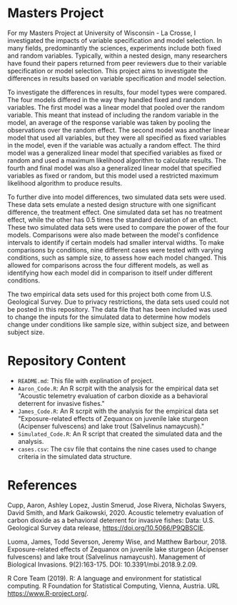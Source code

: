 # Masters Project

For my Masters Project at University of Wisconsin - La Crosse, I investigated the impacts of variable specification and model selection. In many fields, predominantly the sciences, experiments include both fixed and random variables. Typically, within a nested design, many researchers have found their papers returned from peer reviewers due to their variable specification or model selection. This project aims to investigate the differences in results based on variable specification and model selection.

To investigate the differences in results, four model types were compared. The four models differed in the way they handled fixed and random variables. The first model was a linear model that pooled over the random variable. This meant that instead of including the random variable in the model, an average of the response variable was taken by pooling the observations over the random effect. The second model was another linear model that used all variables, but they were all specified as fixed variables in the model, even if the variable was actually a random effect. The third model was a generalized linear model that specified variables as fixed or random and used a maximum likelihood algorithm to calculate results. The fourth and final model was also a generalized linear model that specified variables as fixed or random, but this model used a restricted maximum likelihood algorithm to produce results. 

To further dive into model differences, two simulated data sets were used. These data sets emulate a nested design structure with one significant difference, the treatment effect. One simulated data set has no treatment effect, while the other has 0.5 times the standard deviation of an effect. These two simulated data sets were used to compare the power of the four models. Comparisons were also made between the model's confidence intervals to identify if certain models had smaller interval widths. To make comparisons by conditions, nine different cases were tested with varying conditions, such as sample size, to assess how each model changed. This allowed for comparisons across the four different models, as well as identifying how each model did in comparison to itself under different conditions.

The two empirical data sets used for this project both come from U.S. Geological Survey. Due to privacy restrictions, the data sets used could not be posted in this repository. The data file that has been included was used to change the inputs for the simulated data to determine how models change under conditions like sample size, within subject size, and between subject size. 


# Repository Content

- `README.md`: This file with explination of project.
- `Aaron_Code.R`: An R scrpit with the analysis for the empirical data set "Acoustic telemetry evaluation of carbon dioxide as a behavioral deterrent for invasive fishes."
- `James_Code.R`: An R scrpit with the analysis for the empirical data set "Exposure-related effects of Zequanox on juvenile lake sturgeon (Acipenser fulvescens) and lake trout (Salvelinus namaycush)."
- `Simulated_Code.R`: An R script that created the simulated data and the analysis.
- `cases.csv`: The csv file that contains the nine cases used to change criteria in the simulated data structure.


# References

Cupp, Aaron, Ashley Lopez, Justin Smerud, Jose Rivera, Nicholas Swyers, David Smith, and Mark Gaikowski, 2020. Acoustic telemetry evaluation of carbon dioxide as a behavioral deterrent for invasive fishes: Data: U.S. Geological Survey data release, https://doi.org/10.5066/P9QBSCIE.

Luoma, James, Todd Severson, Jeremy Wise, and Matthew Barbour, 2018. Exposure-related effects of Zequanox on juvenile lake sturgeon (Acipenser fulvescens) and lake trout (Salvelinus namaycush). Management of Biological Invasions. 9(2):163-175. DOI: 10.3391/mbi.2018.9.2.09. 

R Core Team (2019). R: A language and environment for statistical computing. R Foundation for Statistical Computing, Vienna, Austria. URL https://www.R-project.org/.
